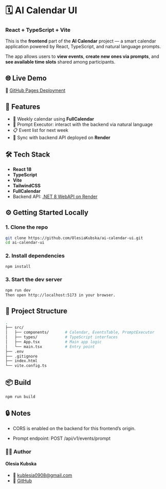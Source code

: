 # 🗓️ AI Calendar UI

### React + TypeScript + Vite

This is the **frontend** part of the **AI Calendar** project — a smart calendar application powered by React, TypeScript, and natural language prompts.

The app allows users to **view events**, **create new ones via prompts**, and **see available time slots** shared among participants.


## 🌐 Live Demo

🔗 [GitHub Pages Deployment](https://olesiakubska.github.io/ai-calendar-ui/)


## 🧩 Features

- 📅 Weekly calendar using **FullCalendar**
- 🧠 Prompt Executor: interact with the backend via natural language
- 📋 Event list for next week
- 🔁 Sync with backend API deployed on **Render**


## 🛠 Tech Stack

- **React 18**
- **TypeScript**
- **Vite**
- **TailwindCSS**
- **FullCalendar**
- Backend API: [.NET 8 WebAPI on Render](https://aicalendar-gqcp.onrender.com)


## ⚙️ Getting Started Locally

### 1. Clone the repo

```bash
git clone https://github.com/OlesiaKubska/ai-calendar-ui.git
cd ai-calendar-ui
```

### 2. Install dependencies

```bash
npm install
```

### 3. Start the dev server

```bash
npm run dev
Then open http://localhost:5173 in your browser.
```

## 🧠 Project Structure

```bash
.
├── src/
│   ├── components/       # Calendar, EventsTable, PromptExecutor
│   ├── types/            # TypeScript interfaces
│   ├── App.tsx           # Main app logic
│   └── main.tsx          # Entry point
├── .env
├── .gitignore
├── index.html
└── vite.config.ts
```

## 📦 Build

```bash
npm run build
```

## 🔒 Notes

- CORS is enabled on the backend for this frontend’s origin.

- Prompt endpoint: POST /api/v1/events/prompt


### 👩‍💻 Author

#### Olesia Kubska
- 📧 kublesia0908@gmail.com
- 🔗 [GitHub](https://github.com/OlesiaKubska)
